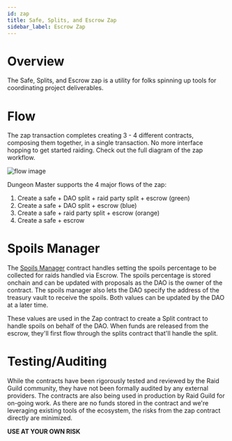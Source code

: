 ```yaml
---
id: zap
title: Safe, Splits, and Escrow Zap
sidebar_label: Escrow Zap
---
```


# Overview

The Safe, Splits, and Escrow zap is a utility for folks spinning up tools for coordinating project deliverables.

# Flow

The zap transaction completes creating 3 - 4 different contracts, composing them together, in a single transaction. No more interface hopping to get started raiding. Check out the full diagram of the zap workflow.

![flow image](/escrow/escrow-flow.png)

Dungeon Master supports the 4 major flows of the zap:

1. Create a safe + DAO split + raid party split + escrow (green)
2. Create a safe + DAO split + escrow (blue)
3. Create a safe + raid party split + escrow (orange)
4. Create a safe + escrow

# Spoils Manager

The [Spoils Manager](https://gnosisscan.io/address/0x8C9c85b41a9491388320eA27d74A037D93d07C0F/contract#readContract) contract handles setting the spoils percentage to be collected for raids handled via Escrow. The spoils percentage is stored onchain and can be updated with proposals as the DAO is the owner of the contract. The spoils manager also lets the DAO specify the address of the treasury vault to receive the spoils. Both values can be updated by the DAO at a later time.

These values are used in the Zap contract to create a Split contract to handle spoils on behalf of the DAO. When funds are released from the escrow, they'll first flow through the splits contract that'll handle the split.

# Testing/Auditing

While the contracts have been rigorously tested and reviewed by the Raid Guild community, they have not been formally audited by any external providers. The contracts are also being used in production by Raid Guild for on-going work. As there are no funds stored in the contract and we're leveraging existing tools of the ecosystem, the risks from the zap contract directly are minimized.

**USE AT YOUR OWN RISK**
